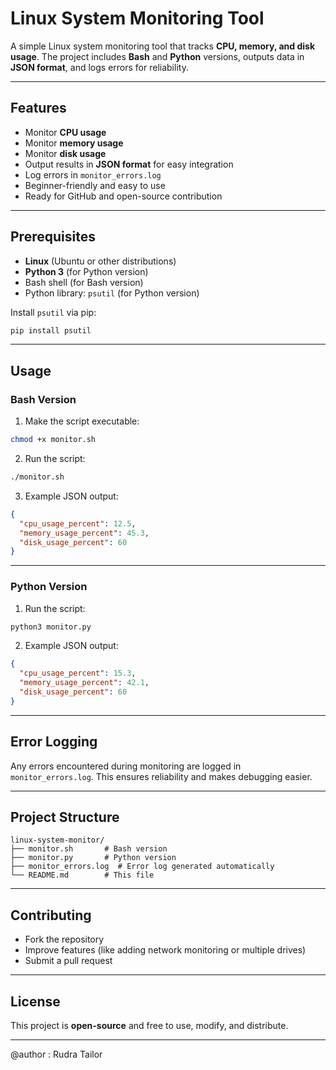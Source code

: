 # Linux System Monitoring Tool

A simple Linux system monitoring tool that tracks **CPU, memory, and disk usage**. The project includes **Bash** and **Python** versions, outputs data in **JSON format**, and logs errors for reliability.

---

## Features

* Monitor **CPU usage**
* Monitor **memory usage**
* Monitor **disk usage**
* Output results in **JSON format** for easy integration
* Log errors in `monitor_errors.log`
* Beginner-friendly and easy to use
* Ready for GitHub and open-source contribution

---

## Prerequisites

* **Linux** (Ubuntu or other distributions)
* **Python 3** (for Python version)
* Bash shell (for Bash version)
* Python library: `psutil` (for Python version)

Install `psutil` via pip:

```bash
pip install psutil
```

---

## Usage

### Bash Version

1. Make the script executable:

```bash
chmod +x monitor.sh
```

2. Run the script:

```bash
./monitor.sh
```

3. Example JSON output:

```json
{
  "cpu_usage_percent": 12.5,
  "memory_usage_percent": 45.3,
  "disk_usage_percent": 60
}
```

---

### Python Version

1. Run the script:

```bash
python3 monitor.py
```

2. Example JSON output:

```json
{
  "cpu_usage_percent": 15.3,
  "memory_usage_percent": 42.1,
  "disk_usage_percent": 60
}
```

---

## Error Logging

Any errors encountered during monitoring are logged in `monitor_errors.log`. This ensures reliability and makes debugging easier.

---

## Project Structure

```
linux-system-monitor/
├── monitor.sh       # Bash version
├── monitor.py       # Python version
├── monitor_errors.log  # Error log generated automatically
└── README.md        # This file
```

---

## Contributing

* Fork the repository
* Improve features (like adding network monitoring or multiple drives)
* Submit a pull request

---

## License

This project is **open-source** and free to use, modify, and distribute.

---
@author : Rudra Tailor
